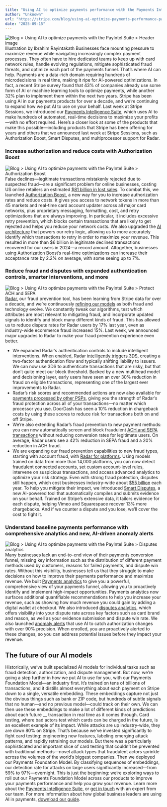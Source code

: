 ```yaml
---
title: "Using AI to optimize payments performance with the Payments Intelligence Suite"
author: "Unknown"
url: "https://stripe.com/blog/using-ai-optimize-payments-performance-payments-intelligence-suite"
date: "2025-09-15"
---
```


![Blog > Using AI to optimize payments with the PayIntel Suite > Header image](
https://images.stripeassets.com/fzn2n1nzq965/5qWWueMhxWMCaSbMrl4Qmi/891ba72813248e9875e3088a1d225aac/AI_Payments_performance_Header_and_social.jpg?w=1620&q=80
)
Illustration by Ibrahim Rayintakath
Businesses face mounting pressure to maximize revenue while navigating increasingly complex payment processes. They often have to hire dedicated teams to keep up with card network rules, handle evolving regulations, mitigate sophisticated fraud threats, and optimize each part of the payments funnel.
That’s where AI can help. Payments are a data-rich domain requiring hundreds of microdecisions in real time, making it ripe for AI-powered optimizations. In fact, a recent Stripe survey found that 43% of companies already use some form of AI or machine learning tools to optimize payments, while another 32% plan to implement them within the next two years.
Stripe has been using AI in our payments products for over a decade, and we’re continuing to expand how we put AI to use on your behalf. Last week at Stripe Sessions, we introduced our [Payments Intelligence Suite](https://stripe.com/payments#payment-intelligence-suite), which uses AI to make hundreds of automated, real-time decisions to maximize your profits—with no effort required.
Here’s a closer look at some of the products that make this possible—including products that Stripe has been offering for years and others that we announced last week at Stripe Sessions, such as Authorization Boost, Smart Disputes, and multiprocessor support for Radar.
### Increase authorization and reduce costs with Authorization Boost
![Blog > Using AI to optimize payments with the PayIntel Suite > Authorization Boost](
https://images.stripeassets.com/fzn2n1nzq965/33mKE3QcFfdF0SSifxOlVs/573d5188d36d1ac06c29c52790d697e4/v2-authboost.jpg?w=1620&q=80
)
False declines—legitimate transactions mistakenly rejected due to suspected fraud—are a significant problem for online businesses, costing US online retailers an estimated [$81 billion in lost sales](https://www.pymnts.com/checkout-conversion/2025/47-percent-of-retailers-say-false-declines-impact-consumer-satisfaction/).
To combat this, we launched [Authorization Boost](https://stripe.com/docs/payments/analytics/authorization-boost), a new way for you to increase authorization rates and reduce costs. It gives you access to network tokens in more than 45 markets and real-time card account updater across all major card networks, plus proprietary messaging, formatting, cost, and retry optimizations that are always improving. In particular, it includes excessive retry prevention, which blocks certain transactions that are likely to get rejected and helps you reduce your network costs.
We also upgraded the [AI architecture](https://stripe.com/blog/ai-enhancements-to-adaptive-acceptance) that powers our retry logic, allowing us to more accurately identify which transactions to retry in order to maximize your revenue. This resulted in more than $6 billion in legitimate declined transactions recovered for our users in 2024—a record amount.
Altogether, businesses using Authorization Boost’s real-time optimizations can increase their acceptance rate by 2.2% on average, with some seeing up to 7%.
### Reduce fraud and disputes with expanded authentication controls, smarter interventions, and more
![Blog > Using AI to optimize payments with the PayIntel Suite > Protect ACH and SEPA](
https://images.stripeassets.com/fzn2n1nzq965/3PuCcOFsi7eJASRcwZpITV/522f7aafa91413079541af8bb1c54f18/SEPA_v2.png?w=1620&q=80
)
[Radar](https://stripe.com/radar), our fraud prevention tool, has been learning from Stripe data for over a decade, and we’re continuously [refining our models](https://stripe.com/blog/how-stripe-radar-responded-to-a-new-wave-of-card-testing) as both fraud and technology evolve. We constantly tweak our algorithms, test which attributes are most relevant to mitigating fraud, and incorporate updated signals to identify and block many different kinds of fraud. This has allowed us to reduce dispute rates for Radar users by 17% last year, even as industry-wide ecommerce fraud increased 15%.
Last week, we announced major upgrades to Radar to make your fraud prevention experience even better.
* We expanded Radar’s authentication controls to include intelligent interventions. When enabled, Radar [intelligently triggers 3DS](https://docs.stripe.com/radar/risk-settings#authentication), creating a two-factor authentication flow and typically shifting liability to issuers. We can now use 3DS to authenticate transactions that are risky, but that don’t quite meet our block threshold. Backed by a new multihead model and decisioning layer, early users have seen an over 30% reduction in fraud on eligible transactions, representing one of the largest ever improvements to Radar.
* Radar’s risk scores and recommended actions are now also available for [payments processed by other PSPs](https://docs.stripe.com/radar/multiprocessor), giving you the strength of Radar’s fraud protection across all of your transactions—no matter which processor you use. DoorDash has seen a 10% reduction in chargeback costs by using these scores to reduce risk for transactions both on and off Stripe.
* We’re also extending Radar’s fraud prevention to new payment methods: you can now automatically screen and block fraudulent [ACH and SEPA transactions](https://stripe.com/blog/radar-now-protects-ach-and-sepa-payments) without reducing conversion rates for legitimate users. On average, Radar users see a 42% reduction in SEPA fraud and a 20% reduction in ACH fraud.
* We are expanding our fraud prevention capabilities to new fraud types, starting with account fraud, with [Radar for platforms](https://docs.stripe.com/radar/radar-for-platforms). Using models trained on data from more than 14,000 platforms, you can now detect fraudulent connected accounts, set custom account-level rules, intervene on suspicious transactions, and access advanced analytics to optimize your risk strategy.
Even with strong fraud protection, disputes still happen, which cost businesses industry-wide about [$55 billion](https://www.pymnts.com/credit-cards/2024/the-invisible-tax-on-merchants-time-spent-managing-disputes/) each year. To help you mitigate their impact, we introduced [Smart Disputes](https://docs.stripe.com/disputes/smart-disputes), a new AI-powered tool that automatically compiles and submits evidence on your behalf. Trained on Stripe’s extensive data, it tailors evidence for each dispute, helping Vimeo and Squarespace recover 13% more chargebacks. And if we counter a dispute and you lose, we’ll cover the cost to fight it.
### Understand baseline payments performance with comprehensive analytics and new, AI-driven anomaly alerts
![Blog > Using AI to optimize payments with the PayIntel Suite > Disputes analytics](
https://images.stripeassets.com/fzn2n1nzq965/YjDeBmF0oIyqN1QxR9Rjl/d0ec313795a78504297bcdabe0ff76ec/image.png?w=1620&q=80
)
Many businesses lack an end-to-end view of their payments conversion funnel, missing key information such as the distribution of different payment methods used by customers, reasons for failed payments, and dispute win rates. Without this visibility, businesses tell us that they struggle to make decisions on how to improve their payments performance and maximize revenue.
We built [Payments analytics](https://docs.stripe.com/payments/analytics) to give you a powerful, comprehensive view of your payments funnel, allowing you to proactively identify and implement high-impact opportunities. Payments analytics now surfaces additional quantifiable recommendations to help you increase your revenue, such as showing how much revenue you could gain by adding a digital wallet at checkout. We also introduced [disputes analytics](https://docs.stripe.com/payments/analytics/disputes), which offers visibility into your dispute rate across key factors such as card brand and reason, as well as your evidence submission and dispute win rate.
We also launched [anomaly alerts](https://docs.stripe.com/health-alerts) that use AI to catch authorization changes with over 90% precision. When enrolled, you are proactively alerted to these changes, so you can address potential issues before they impact your revenue.
## The future of our AI models
Historically, we’ve built specialized AI models for individual tasks such as fraud detection, authorization, and dispute management. But now, we’re going a step further in how we put AI to use for you, with our Payments Foundation Model—an industry first. It’s trained on tens of billions of transactions, and it distills almost everything about each payment on Stripe down to a single, versatile embedding. These embeddings capture not just the obvious things such as bank or ZIP code, but hundreds of subtle signals that no human—and no previous model—could track on their own. We can then use these embeddings to make a lot of different kinds of predictions about each future __ transaction in real time as it comes through.
Card testing, where bad actors test which cards can be charged in the future, is an excellent example of its impact. While attacks are up industry-wide, they are down 80% on Stripe. That’s because we’ve invested significantly to fight card testing: engineering new features, labeling emerging attack patterns, and rapidly retraining our models. But there was a particularly sophisticated and important slice of card testing that couldn’t be prevented with traditional methods—novel attack types that fraudulent actors sprinkle across the volumes of the world’s biggest companies. Then we deployed our Payments Foundation Model. By classifying sequences of embeddings, our detection rate for attacks on large users significantly increased—from 59% to 97%—overnight.
This is just the beginning: we’re exploring ways to roll out our Payments Foundation Model across our products to improve your payments performance and help you grow your revenue.
Learn more about the [Payments Intelligence Suite](https://stripe.com/payments#payment-intelligence-suite), or [get in touch](https://stripe.com/contact/sales) with an expert from our team. For more information about how global business leaders are using AI in payments, [download our guide](https://stripe.com/lp/how-ai-is-transforming-payments).
